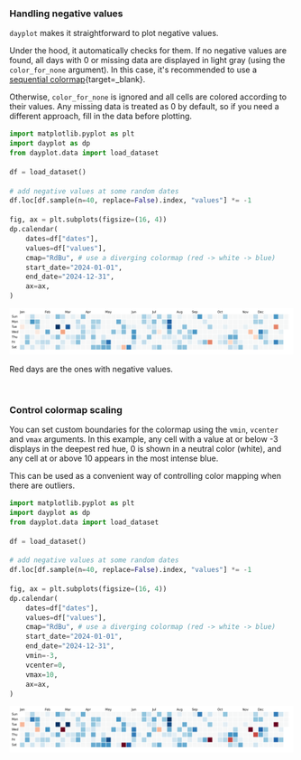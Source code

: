 ### Handling negative values

`dayplot` makes it straightforward to plot negative values.

Under the hood, it automatically checks for them. If no negative values are found, all days with 0 or missing data are displayed in light gray (using the `color_for_none` argument). In this case, it's recommended to use a [sequential colormap](https://matplotlib.org/stable/users/explain/colors/colormaps.html#sequential){target=\_blank}.

Otherwise, `color_for_none` is ignored and all cells are colored according to their values. Any missing data is treated as 0 by default, so if you need a different approach, fill in the data before plotting.

```py
import matplotlib.pyplot as plt
import dayplot as dp
from dayplot.data import load_dataset

df = load_dataset()

# add negative values at some random dates
df.loc[df.sample(n=40, replace=False).index, "values"] *= -1

fig, ax = plt.subplots(figsize=(16, 4))
dp.calendar(
    dates=df["dates"],
    values=df["values"],
    cmap="RdBu", # use a diverging colormap (red -> white -> blue)
    start_date="2024-01-01",
    end_date="2024-12-31",
    ax=ax,
)
```

![](../img/negative-values/negative-values-1.png)

Red days are the ones with negative values.

<br>

### Control colormap scaling

You can set custom boundaries for the colormap using the `vmin`, `vcenter` and `vmax` arguments. In this example, any cell with a value at or below -3 displays in the deepest red hue, 0 is shown in a neutral color (white), and any cell at or above 10 appears in the most intense blue.

This can be used as a convenient way of controlling color mapping when there are outliers.

```py
import matplotlib.pyplot as plt
import dayplot as dp
from dayplot.data import load_dataset

df = load_dataset()

# add negative values at some random dates
df.loc[df.sample(n=40, replace=False).index, "values"] *= -1

fig, ax = plt.subplots(figsize=(16, 4))
dp.calendar(
    dates=df["dates"],
    values=df["values"],
    cmap="RdBu", # use a diverging colormap (red -> white -> blue)
    start_date="2024-01-01",
    end_date="2024-12-31",
    vmin=-3,
    vcenter=0,
    vmax=10,
    ax=ax,
)
```

![](../img/negative-values/negative-values-2.png)

<br><br>
